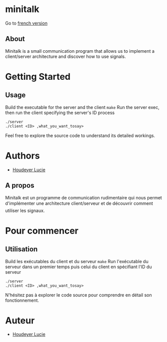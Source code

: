 # minitalk

Go to [french version](#a-propos)

## About
Minitalk is a small communication program that allows us to implement a client/server architecture and discover how to use signals.

# Getting Started

## Usage
Build the executable for the server and the client
```make```
Run the server exec, then run the client specifying the server's ID process
```
./server
./client <ID> ,what_you_want_tosay>
```

Feel free to explore the source code to understand its detailed workings.

# Authors
- [Houdeyer Lucie](github.com/HdrLucie)


## A propos

Minitalk est un programme de communication rudimentaire qui nous permet d'implémenter une architecture client/serveur et de découvrir comment utiliser les signaux.
# Pour commencer

## Utilisation
Build les exécutables du client et du serveur
```make```
Run l'exécutable du serveur dans un premier temps puis celui du client en spécifiant l'ID du serveur
```
./server
./client <ID> ,what_you_want_tosay>
```

N'hésitez pas à explorer le code source pour comprendre en détail son fonctionnement.

# Auteur
- [Houdeyer Lucie](github.com/HdrLucie)
